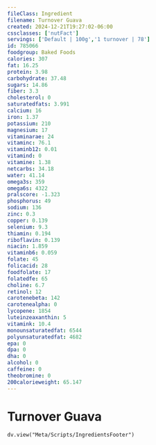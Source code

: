 ```yaml
---
fileClass: Ingredient
filename: Turnover Guava
created: 2024-12-21T19:27:02-06:00
cssclasses: ['nutFact']
servings: ['Default | 100g','1 turnover | 78']
id: 785066
foodgroup: Baked Foods
calories: 307
fat: 16.25
protein: 3.98
carbohydrate: 37.48
sugars: 14.86
fiber: 3.3
cholesterol: 0
saturatedfats: 3.991
calcium: 16
iron: 1.37
potassium: 210
magnesium: 17
vitaminarae: 24
vitaminc: 76.1
vitaminb12: 0.01
vitamind: 0
vitamine: 1.38
netcarbs: 34.18
water: 41.14
omega3s: 359
omega6s: 4322
pralscore: -1.323
phosphorus: 49
sodium: 136
zinc: 0.3
copper: 0.139
selenium: 9.3
thiamin: 0.194
riboflavin: 0.139
niacin: 1.859
vitaminb6: 0.059
folate: 45
folicacid: 28
foodfolate: 17
folatedfe: 65
choline: 6.7
retinol: 12
carotenebeta: 142
carotenealpha: 0
lycopene: 1854
luteinzeaxanthin: 5
vitamink: 10.4
monounsaturatedfat: 6544
polyunsaturatedfat: 4682
epa: 0
dpa: 0
dha: 0
alcohol: 0
caffeine: 0
theobromine: 0
200calorieweight: 65.147
---
```


# Turnover Guava

```dataviewjs
dv.view("Meta/Scripts/IngredientsFooter")
```